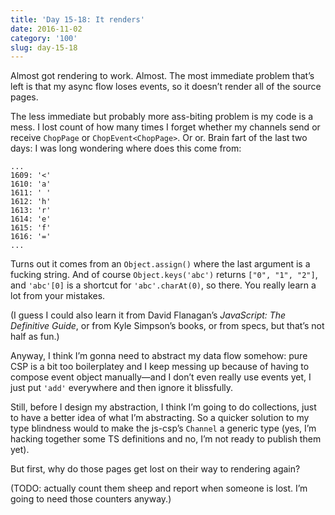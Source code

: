 ```yaml
---
title: 'Day 15-18: It renders'
date: 2016-11-02
category: '100'
slug: day-15-18
---
```


Almost got rendering to work. Almost. The most immediate problem that’s left is that my async flow loses events, so it doesn’t render all of the source pages.

The less immediate but probably more ass-biting problem is my code is a mess. I lost count of how many times I forget whether my channels send or receive `ChopPage` or `ChopEvent<ChopPage>`. Or or. Brain fart of the last two days: I was long wondering where does this come from:

```
...
1609: '<'
1610: 'a'
1611: ' '
1612: 'h'
1613: 'r'
1614: 'e'
1615: 'f'
1616: '='
...
```

Turns out it comes from an `Object.assign()` where the last argument is a fucking string. And of course `Object.keys('abc')` returns `["0", "1", "2"]`, and `'abc'[0]` is a shortcut for `'abc'.charAt(0)`, so there. You really learn a lot from your mistakes.

(I guess I could also learn it from David Flanagan’s _JavaScript: The Definitive Guide_, or from Kyle Simpson’s books, or from specs, but that’s not half as fun.)

Anyway, I think I’m gonna need to abstract my data flow somehow: pure CSP is a bit too boilerplatey and I keep messing up because of having to compose event object manually—and I don’t even really use events yet, I just put `'add'` everywhere and then ignore it blissfully.

Still, before I design my abstraction, I think I’m going to do collections, just to have a better idea of what I’m abstracting. So a quicker solution to my type blindness would to make the js-csp’s `Channel` a generic type (yes, I’m hacking together some TS definitions and no, I’m not ready to publish them yet).

But first, why do those pages get lost on their way to rendering again?

(TODO: actually count them sheep and report when someone is lost. I’m going to need those counters anyway.)